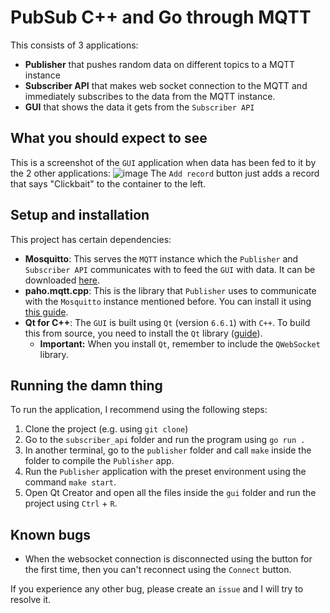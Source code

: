 # PubSub C++ and Go through MQTT

This consists of 3 applications:
* **Publisher** that pushes random data on different topics to a MQTT instance
* **Subscriber API** that makes web socket connection to the MQTT and immediately subscribes to the data from the MQTT instance.
* **GUI** that shows the data it gets from the `Subscriber API`

## What you should expect to see
This is a screenshot of the `GUI` application when data has been fed to it by the 2 other applications:
![image](https://github.com/yoda-of-soda/rtd-mqtt-gui/assets/40967532/152fcd4c-accc-42ed-b64f-d401819768cf)
The `Add record` button just adds a record that says "Clickbait" to the container to the left.

## Setup and installation
This project has certain dependencies:
* **Mosquitto**: This serves the `MQTT` instance which the `Publisher` and `Subscriber API` communicates with to feed the `GUI` with data. It can be downloaded [here](https://mosquitto.org/download/).
* **paho.mqtt.cpp**: This is the library that `Publisher` uses to communicate with the `Mosquitto` instance mentioned before. You can install it using [this guide](https://github.com/eclipse/paho.mqtt.cpp).
* **Qt for C++**: The `GUI` is built using `Qt` (version `6.6.1`) with `C++`. To build this from source, you need to install the `Qt` library ([guide](https://doc.qt.io/qt-6/get-and-install-qt.html)).
    * **Important:** When you install `Qt`, remember to include the `QWebSocket` library.

## Running the damn thing
To run the application, I recommend using the following steps:
1. Clone the project (e.g. using `git clone`)
2. Go to the `subscriber_api` folder and run the program using `go run .`
3. In another terminal, go to the `publisher` folder and call `make` inside the folder to compile the `Publisher` app.
4. Run the `Publisher` application with the preset environment using the command `make start`.
5. Open Qt Creator and open all the files inside the `gui` folder and run the project using `Ctrl` + `R`.

## Known bugs
* When the websocket connection is disconnected using the button for the first time, then you can't reconnect using the `Connect` button.

If you experience any other bug, please create an `issue` and I will try to resolve it.
